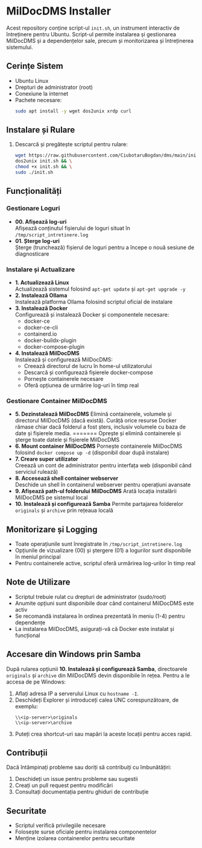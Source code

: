 # MilDocDMS Installer

Acest repository conține script-ul `init.sh`, un instrument interactiv de întreținere pentru Ubuntu. Script-ul permite instalarea și gestionarea MilDocDMS și a dependențelor sale, precum și monitorizarea și întreținerea sistemului.

## Cerințe Sistem
- Ubuntu Linux
- Drepturi de administrator (root)
- Conexiune la internet
- Pachete necesare:
  ```bash
  sudo apt install -y wget dos2unix xrdp curl
  ```

## Instalare și Rulare

1. Descarcă și pregătește scriptul pentru rulare:
   ```bash
   wget https://raw.githubusercontent.com/CiubotaruBogdan/dms/main/init.sh && \
   dos2unix init.sh && \
   chmod +x init.sh && \
   sudo ./init.sh
   ```

## Funcționalități

### Gestionare Loguri
- **00. Afișează log-uri**  
  Afișează conținutul fișierului de loguri situat în `/tmp/script_intretinere.log`
- **01. Șterge log-uri**  
  Șterge (trunchează) fișierul de loguri pentru a începe o nouă sesiune de diagnosticare

### Instalare și Actualizare
- **1. Actualizează Linux**  
  Actualizează sistemul folosind `apt-get update` și `apt-get upgrade -y`
- **2. Instalează Ollama**  
  Instalează platforma Ollama folosind scriptul oficial de instalare
- **3. Instalează Docker**  
  Configurează și instalează Docker și componentele necesare:
  - docker-ce
  - docker-ce-cli
  - containerd.io
  - docker-buildx-plugin
  - docker-compose-plugin
- **4. Instalează MilDocDMS**  
  Instalează și configurează MilDocDMS:
  - Creează directorul de lucru în home-ul utilizatorului
  - Descarcă și configurează fișierele docker-compose
  - Pornește containerele necesare
  - Oferă opțiunea de urmărire log-uri în timp real

### Gestionare Container MilDocDMS
- **5. Dezinstalează MilDocDMS**
  Elimină containerele, volumele și directorul MilDocDMS (dacă există).
  Curăță orice resurse Docker rămase chiar dacă folderul a fost șters, inclusiv volumele cu baza de date și fișierele media.
=======
  Oprește și elimină containerele și șterge toate datele și fișierele MilDocDMS
- **6. Mount container MilDocDMS**
  Pornește containerele MilDocDMS folosind `docker compose up -d` (disponibil doar după instalare)
- **7. Creare super utilizator**  
  Creează un cont de administrator pentru interfața web (disponibil când serviciul rulează)
- **8. Accesează shell container webserver**  
  Deschide un shell în containerul webserver pentru operațiuni avansate
- **9. Afișează path-ul folderului MilDocDMS**
  Arată locația instalării MilDocDMS pe sistemul local
- **10. Instalează și configurează Samba**
  Permite partajarea folderelor `originals` și `archive` prin rețeaua locală

## Monitorizare și Logging

- Toate operațiunile sunt înregistrate în `/tmp/script_intretinere.log`
- Opțiunile de vizualizare (00) și ștergere (01) a logurilor sunt disponibile în meniul principal
- Pentru containerele active, scriptul oferă urmărirea log-urilor în timp real

## Note de Utilizare

- Scriptul trebuie rulat cu drepturi de administrator (sudo/root)
- Anumite opțiuni sunt disponibile doar când containerul MilDocDMS este activ
- Se recomandă instalarea în ordinea prezentată în meniu (1-4) pentru dependențe
- La instalarea MilDocDMS, asigurați-vă că Docker este instalat și funcțional

## Accesare din Windows prin Samba

După rularea opțiunii **10. Instalează și configurează Samba**, directoarele
`originals` și `archive` din MilDocDMS devin disponibile în rețea. Pentru a le
accesa de pe Windows:

1. Aflați adresa IP a serverului Linux cu `hostname -I`.
2. Deschideți Explorer și introduceți calea UNC corespunzătoare, de exemplu:
   ```
   \\<ip-server>\originals
   \\<ip-server>\archive
   ```
3. Puteți crea shortcut-uri sau mapări la aceste locații pentru acces rapid.

## Contribuții

Dacă întâmpinați probleme sau doriți să contribuiți cu îmbunătățiri:
1. Deschideți un issue pentru probleme sau sugestii
2. Creați un pull request pentru modificări
3. Consultați documentația pentru ghiduri de contribuție

## Securitate

- Scriptul verifică privilegiile necesare
- Folosește surse oficiale pentru instalarea componentelor
- Menține izolarea containerelor pentru securitate
